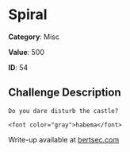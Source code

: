 # Spiral
**Category**: Misc

**Value**: 500

**ID**: 54

## Challenge Description
```
Do you dare disturb the castle?

<font color="gray">habema</font>
```

Write-up available at [bertsec.com](https://bertsec.com)
